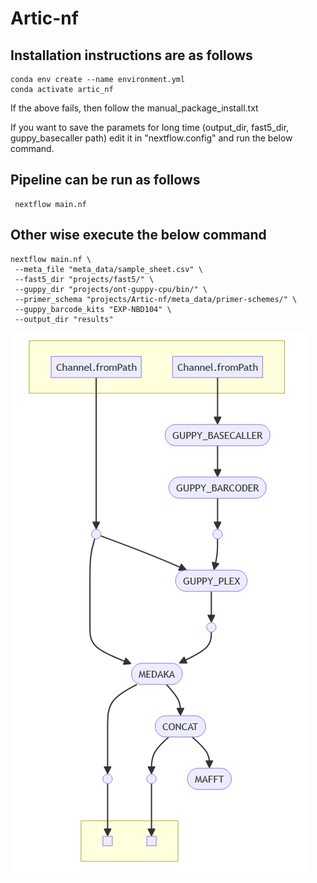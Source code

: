 # Artic-nf
## Installation instructions are as follows
```
conda env create --name environment.yml
conda activate artic_nf
```
If the above fails, then follow the manual_package_install.txt

If you want to save the paramets for long time (output_dir, fast5_dir, guppy_basecaller path) edit it in "nextflow.config" and run the below command. 
## Pipeline can be run as follows
```
 nextflow main.nf
```

## Other wise execute the below command
```
nextflow main.nf \
 --meta_file "meta_data/sample_sheet.csv" \
 --fast5_dir "projects/fast5/" \
 --guppy_dir "projects/ont-guppy-cpu/bin/" \
 --primer_schema "projects/Artic-nf/meta_data/primer-schemes/" \
 --guppy_barcode_kits "EXP-NBD104" \
 --output_dir "results"
```

![Alt text](/img/workflow.png)
